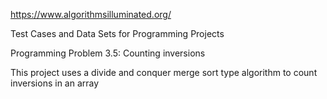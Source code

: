 https://www.algorithmsilluminated.org/

Test Cases and Data Sets for Programming Projects

Programming Problem 3.5: Counting inversions

This project uses a divide and conquer merge sort type algorithm to count inversions in an array
